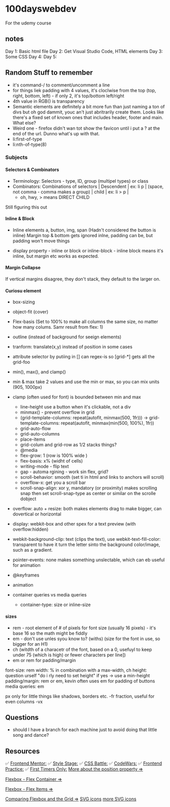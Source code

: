 # 100dayswebdev

For the udemy course

## notes

Day 1: Basic html file
Day 2: Get Visual Studio Code, HTML elements
Day 3: Some CSS
Day 4:
Day 5:

## Random Stuff to remember

- it's command-/ to comment/uncomment a line
- for things liek padding with 4 values, it's cloclwise from the top (top, right, bottom, left) - if only 2, it's top/bottom left/right
- 4th value in RGB() is transparency
- Semantic elements are definitely a bit more fun than just naming a ton of divs but oh god dammit, youc an't just abritrarily create them. Looks like there's a fixed set of known ones that includes header, footer and main. What else?
- Weird one - firefox didn't wan tot show the favicon until i put a ? at the end of the url. Dunno what's up with that.
- li:first-of-type
- li:nth-of-type(8)

### Subjects

#### Selectors & Combinators

- Terminology: Selectors - type, ID, group (multipel types) or class
- Combinators: Combinations of selectors
  | Descendent | ex: li p | (space, not comma - comma makes a group)
  | child | ex: li > p |
  - oh, hwy, > means DIRECT CHILD

Still figuring this out

#### Inline & Block

- Inline elements
  a, button, img, span
  (Hadn't considered the button is inline)
  Margin top & bottom gets ignored inlne, padding can be, but padding won't move things

- display property - inline or block or inline-block - inline block means it's inline, but margin etc works as expected.

#### Margin Collapse

If vertical margins disagree, they don't stack, they default to the larger on.

#### Curiosu element

- box-sizing
- object-fit (cover)
- Flex-basis (Set to 100% to make all columns the same size, no matter how many colums. Samr result from flex: 1)
- outline (instead of background for seeign elements)
- tranform: translate(x,y) instead of position in some cases
- attribute selector by putiing in []
  can regex-is so [grid-*] gets all the grid-foo
- min(), max(), and clamp()
- min & max take 2 values and use the min or max, so you can mix units (905, 1000px)
- clamp (often used for font) is bounded between min and max

  - line-height
    use a button when it's clickable, not a div
  - minmax() - prevent overflow in grid
  - (grid-template-columns: repeat(autofit, minmax(500, 1fr))) -> grid-template-columns: repeat(autofit, minmax(min(500, 100%), 1fr))
  - grid-auto-flow
  - grid-auto-columns
  - place-items
  - grid-colum and grid-row as 1/2 stacks things?
  - @media
  - flex-grow: 1 (row is 100% wide )
  - flex-basis: x% (widht of cells)
  - writing-mode - flip text
  - gap - automa rgining - work sin flex, grid?
  - scroll-behavior: smooth (set ti in html and links to anchors will scroll)
  - overflow-x: get you a scroll bar
  - scroll-snap-align: xor y, mandatory (or proximity) makes scrolling snap then set scroll-snap-type as center or similar on the scrolle dobject

- overflow: auto + resize: both makes elements drag to make bigger, can dovertical or horizontal
- display: webkit-box and other spex for a text preview (with overflow:hidden)
- webkit-background-clip: text (clips the text), use webkit-text-fill-color: transparent to have it turn the letter sinto the background color/image, such as a gradient.
- pointer-events: none makes something unslectable, which can eb useful for animation
- @keyframes
- animation
- container queries vs media queries

  - container-type: size or inline-size

#### sizes

- rem - root element of # of pixels for font size (usually 16 pixels) - it's base 16 so the math might be fiddly
- em - don't use unles syou know to? (withs) (size for the font in use, so bigger for an H1)
- ch (witdth of a characetr of the font, based on a 0, usefuyl to keep under 75 (which is high) or fewer characters per line])
- em or rem for padding/margin

font-size: rem
width: % in combination with a max-width, ch
height: question urself "do i rly need to set height" if yes -> use a min-height
padding/margin: rem or em, kevin often uses em for padding of buttons
media queries: em

px only for little things like shadows, borders etc.
-fr fraction, useful for even columns
-vx

## Questions

- should I have a branch for each machine just to avoid doing that little song and dance?

## Resources

✅ [Frontend Mentor:](https://www.frontendmentor.io)
✅ [Style Stage:](https://stylestage.dev)
✅ [CSS Battle:](https://cssbattle.dev/)
✅ [CodeWars:](https://www.codewars.com/)
✅ [Frontend Practice:](https://www.frontendpractice.com/)
✅ [First Timers Only:](https://www.firsttimersonly.com/)
[More about the position property =>](https://academind.com/tutorials/the-position-property/)

[Flexbox - Flex Container =>](https://academind.com/tutorials/flexbox-basics-container/)

[Flexbox - Flex Items =>](https://academind.com/tutorials/flexbox-flex-items/)

[Comparing Flexbox and the Grid =>](https://academind.com/tutorials/css-grid-vs-flexbox/)
[SVG icons](https://heroicons.dev)
[more SVG icons](https://heroicons.com)

